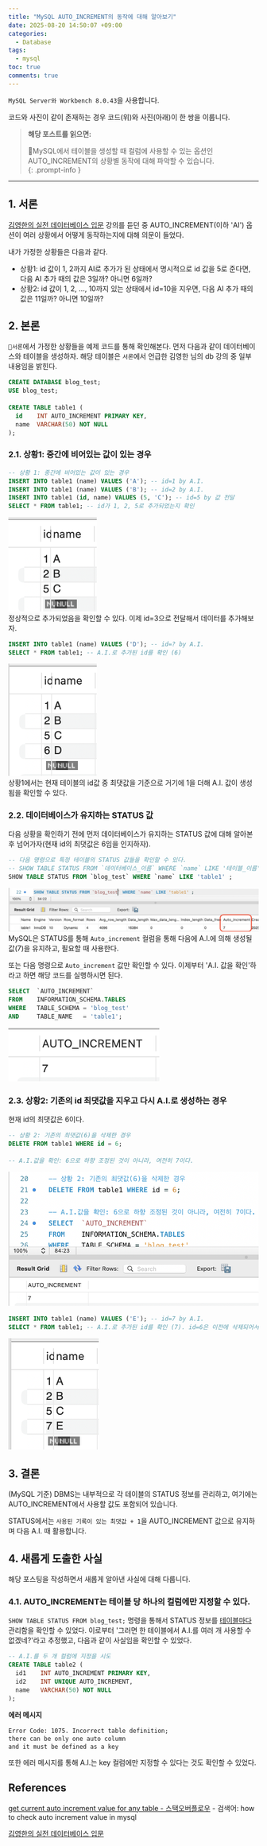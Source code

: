 ```yaml
---
title: "MySQL AUTO_INCREMENT의 동작에 대해 알아보기"
date: 2025-08-20 14:50:07 +09:00
categories:
  - Database
tags:
  - mysql
toc: true
comments: true
---
```


`MySQL Server와 Workbench 8.0.43`을 사용합니다.

코드와 사진이 같이 존재하는 경우 코드(위)와 사진(아래)이 한 쌍을 이룹니다.
  
 
> **해당 포스트를 읽으면:**
> 
> MySQL에서 테이블을 생성할 때 컬럼에 사용할 수 있는 옵션인 AUTO_INCREMENT의 상황별 동작에 대해 파악할 수 있습니다.  
{: .prompt-info }

---
## 1. 서론
[김영한의 실전 데이터베이스 입문](https://www.inflearn.com/courses/lecture?courseId=338210&type=LECTURE&unitId=328681&subtitleLanguage=ko&tab=curriculum) 강의를 듣던 중 AUTO_INCREMENT(이하 'AI') 옵션이 여러 상황에서 어떻게 동작하는지에 대해 의문이 들었다.

내가 가정한 상황들은 다음과 같다.

- 상황1: id 값이 1, 2까지 AI로 추가가 된 상태에서 명시적으로 id 값을 5로 준다면, 다음 AI 추가 때의 값은 3일까? 아니면 6일까?
- 상황2: id 값이 1, 2, ..., 10까지 있는 상태에서 id=10을 지우면, 다음 AI 추가 때의 값은 11일까? 아니면 10일까?


## 2. 본론
`서론`에서 가정한 상황들을 예제 코드를 통해 확인해본다. 먼저 다음과 같이 데이터베이스와 테이블을 생성하자. 해당 테이블은 `서론`에서 언급한 김영한 님의 db 강의 중 일부 내용임을 밝힌다.

```sql
CREATE DATABASE blog_test;
USE blog_test;

CREATE TABLE table1 (
  id    INT AUTO_INCREMENT PRIMARY KEY,
  name  VARCHAR(50) NOT NULL
);
```

  
### 2.1. 상황1: 중간에 비어있는 값이 있는 경우
```sql
-- 상황 1: 중간에 비어있는 값이 있는 경우
INSERT INTO table1 (name) VALUES ('A'); -- id=1 by A.I.
INSERT INTO table1 (name) VALUES ('B'); -- id=2 by A.I.
INSERT INTO table1 (id, name) VALUES (5, 'C'); -- id=5 by 값 전달
SELECT * FROM table1; -- id가 1, 2, 5로 추가되었는지 확인
```
![상황1-SQL 결과(1)](assets/img/posts/2025-08-20-mysql-auto_increment의-동작에-대해-알아보기.png)  
정상적으로 추가되었음을 확인할 수 있다. 이제 id=3으로 전달해서 데이터를 추가해보자.

  
```sql
INSERT INTO table1 (name) VALUES ('D'); -- id=? by A.I.
SELECT * FROM table1; -- A.I.로 추가된 id를 확인 (6)
```
![상황1-SQL 결과(2)](assets/img/posts/2025-08-20-mysql-auto_increment의-동작에-대해-알아보기-1.png)  
상황1에서는 현재 테이블의 id값 중 최댓값을 기준으로 거기에 1을 더해 A.I. 값이 생성됨을 확인할 수 있다.

  

### 2.2. 데이터베이스가 유지하는 STATUS 값
다음 상황을 확인하기 전에 먼저 데이터베이스가 유지하는 STATUS 값에 대해 알아본 후 넘어가자(현재 id의 최댓값은 6임을 인지하자).

```sql
-- 다음 명령으로 특정 테이블의 STATUS 값들을 확인할 수 있다.
-- SHOW TABLE STATUS FROM `데이터베이스_이름` WHERE `name` LIKE '테이블_이름' ;
SHOW TABLE STATUS FROM `blog_test` WHERE `name` LIKE 'table1' ;
```
![STATUS 값 확인 쿼리의 결과](assets/img/posts/2025-08-20-mysql-auto_increment의-동작에-대해-알아보기-2.png)  
MySQL은 STATUS를 통해  `Auto_increment` 컬럼을 통해 다음에 A.I.에 의해 생성될 값(7)을 유지하고, 필요할 때 사용한다.

또는 다음 명령으로 `Auto_increment` 값만 확인할 수 있다. 이제부터 'A.I. 값을 확인'하라고 하면 해당 코드를 실행하시면 된다.

```sql
SELECT  `AUTO_INCREMENT`
FROM    INFORMATION_SCHEMA.TABLES
WHERE   TABLE_SCHEMA = 'blog_test'
AND     TABLE_NAME   = 'table1';
```
![Auto_increment 값만 확인한 결과](assets/img/posts/2025-08-20-mysql-auto_increment의-동작에-대해-알아보기-3.png)  

  
### 2.3. 상황2: 기존의 id 최댓값을 지우고 다시 A.I.로 생성하는 경우
현재 id의 최댓값은 6이다.

```sql
-- 상황 2: 기존의 최댓값(6)을 삭제한 경우
DELETE FROM table1 WHERE id = 6;

-- A.I.값을 확인: 6으로 하향 조정된 것이 아니라, 여전히 7이다.
```
![](assets/img/posts/2025-08-20-mysql-auto_increment의-동작에-대해-알아보기-4.png)  

```sql
INSERT INTO table1 (name) VALUES ('E'); -- id=7 by A.I.
SELECT * FROM table1; -- A.I.로 추가된 id를 확인 (7). id=6은 이전에 삭제되어서 없다.
```
![](assets/img/posts/2025-08-20-mysql-auto_increment의-동작에-대해-알아보기-5.png)  
## 3. 결론
(MySQL 기준) DBMS는 내부적으로 각 테이블의 STATUS 정보를 관리하고, 여기에는 AUTO_INCREMENT에서 사용할 값도 포함되어 있습니다.

STATUS에서는 `사용된 기록이 있는 최댓값 + 1`을 AUTO_INCREMENT 값으로 유지하며 다음 A.I. 때 활용합니다.

  
## 4. 새롭게 도출한 사실
해당 포스팅을 작성하면서 새롭게 알아낸 사실에 대해 다룹니다.

### 4.1. AUTO_INCREMENT는 테이블 당 하나의 컬럼에만 지정할 수 있다.
`SHOW TABLE STATUS FROM blog_test;` 명령을 통해서 STATUS 정보를 <ins>테이블마다</ins> 관리함을 확인할 수 있었다. 이로부터 '그러면 한 테이블에서 A.I.를 여러 개 사용할 수 없겠네?'라고 추정했고, 다음과 같이 사실임을 확인할 수 있었다.

```sql
-- A.I.를 두 개 컬럼에 지정을 시도
CREATE TABLE table2 (
  id1    INT AUTO_INCREMENT PRIMARY KEY,
  id2    INT UNIQUE AUTO_INCREMENT,
  name   VARCHAR(50) NOT NULL
);
```

**에러 메시지**   
```text
Error Code: 1075. Incorrect table definition; 
there can be only one auto column 
and it must be defined as a key
```
또한 에러 메시지를 통해 A.I.는 key 컬럼에만 지정할 수 있다는 것도 확인할 수 있었다.

  
## References
[get current auto increment value for any table - 스택오버플로우](https://stackoverflow.com/questions/15821532/get-current-auto-increment-value-for-any-table) - 검색어: how to check auto increment value in mysql

[김영한의 실전 데이터베이스 입문](https://www.inflearn.com/courses/lecture?courseId=338210&type=LECTURE&unitId=328681&subtitleLanguage=ko&tab=curriculum)

